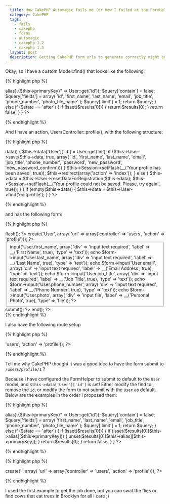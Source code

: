 ```yaml
---
  title: How CakePHP Automagic fails me (or How I failed at the FormHelper)
  category: CakePHP
  tags:
    - fails
    - cakephp
    - forms
    - automagic
    - cakephp 1.2
    - cakephp 1.3
  layout: post
  description: Getting CakePHP form urls to generate correctly might be difficult if you don't know how the default url is created.
---
```


Okay, so I have a custom Model::find() that looks like the following:

{% highlight php %}
<?php
	function _findEditprofile($state, $query, $results = array()) {
		if ($state == 'before') {
			$query['conditions'] = array("{$this->alias}.{$this->primaryKey}" => User::get('id'));
			$query['contain'] = false;
			$query['fields'] = array(
				'id', 'first_name', 'last_name', 'email', 
				'job_title', 'phone_number', 'photo_file_name'
			);
			$query['limit'] = 1;
			return $query;
		} else if ($state == 'after') {
			if (isset($results[0])) {
				return $results[0];
			}
			return false;
		}
	}
?>
{% endhighlight %}

And I have an action, UsersController::profile(), with the following structure:

{% highlight php %}
<?php
	function profile() {
		if (!empty($this->data)) {
			$this->data['User']['id'] = User::get('id');
			if ($this->User->save($this->data, true, array(
					'id', 'first_name', 'last_name', 'email', 'job_title', 'phone_number',
					'password', 'new_password', 'new_password_confirm'))) {
				$this->Session->setFlash(__('Your profile has been saved', true));
				$this->redirect(array('action' => 'index'));
			} else {
				$this->data = $this->User->resetDataForRegistration($this->data);
				$this->Session->setFlash(__('Your profile could not be saved. Please, try again.', true));
			}
		}
		if (empty($this->data)) {
			$this->data = $this->User->find('editprofile');
		}
	}
?>
{% endhighlight %}

and has the following form:

{% highlight php %}
<div>
	<?php $session->flash(); ?>
	<?php echo $form->create('User', array(
					'url' => array('controller' => 'users', 'action' => 'profile'))); ?>
		<fieldset>
			<legend><?php echo __('Edit Profile', true); ?></legend>
			<?php
				echo $form->input('User.first_name', array(
					'div' => 'input text required',
					'label' => __('First Name', true),
					'type' => 'text'));
				echo $form->input('User.last_name', array(
					'div' => 'input text required',
					'label' => __('Last Name', true),
					'type' => 'text'));
				echo $form->input('User.email', array(
					'div' => 'input text required',
					'label' => __('Email Address', true),
					'type' => 'text'));
				echo $form->input('User.job_title', array(
					'div' => 'input text required',
					'label' => __('Job Title', true),
					'type' => 'text'));
				echo $form->input('User.phone_number', array(
					'div' => 'input text required',
					'label' => __('Phone Number', true),
					'type' => 'text'));
				echo $form->input('User.photo', array(
					'div' => 'input file',
					'label' => __('Personal Photo', true),
					'type' => 'file'));
			?>
		</fieldset>
	<?php echo $form->submit(); ?>
	<?php echo $form->end(); ?>
</div>
{% endhighlight %}

I also have the following route setup

{% highlight php %}
<?php
	Router::connect('/profile', array('controller' => 'users', 'action' => 'profile'));
?>
{% endhighlight %}

Tell me why CakePHP thought it was a good idea to have the form submit to `/users/profile/1` ?

Because I have configured the FormHelper to submit to default to the `User` model, and `$this->data['User']['id']` is set! Either modify the find to remove the `id`, or modify the form to not submit with the `User` as default. Below are the examples in the order I proposed them:

{% highlight php %}
<?php
	function _findEditprofile($state, $query, $results = array()) {
		if ($state == 'before') {
			$query['conditions'] = array("{$this->alias}.{$this->primaryKey}" => User::get('id'));
			$query['contain'] = false;
			$query['fields'] = array(
				'first_name', 'last_name', 'email', 
				'job_title', 'phone_number', 'photo_file_name'
			);
			$query['limit'] = 1;
			return $query;
		} else if ($state == 'after') {
			if (isset($results[0])) {
				if (isset($results[0][$this->alias][$this->primaryKey])) {
					unset($results[0][$this->alias][$this->primaryKey]);
				}
				return $results[0];
			}
			return false;
		}
	}
?>
{% endhighlight %}

{% highlight php %}
<?php echo $form->create('', array(
				'url' => array('controller' => 'users', 'action' => 'profile'))); ?>
{% endhighlight %}

I used the first example to get the job done, but you can swat the flies or find cows that eat trees in Brooklyn for all I care ;)